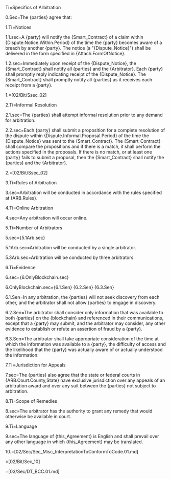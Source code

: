 Ti=Specifics of Arbitration

0.Sec=The {parties} agree that:

1.Ti=Notices

1.1.sec=A {party} will notify the {Smart_Contract} of a claim within {Dispute.Notice.Within.Period} of the time the {party} becomes aware of a breach by another {party}.  The notice (a "{Dispute_Notice}") shall be delivered in the form specified in {Attach.FormOfNotice}.

1.2.sec=Immediately upon receipt of the {Dispute_Notice}, the {Smart_Contract} shall notify all {parties} and the {Arbitrator}.  Each {party} shall promptly reply indicating receipt of the {Dispute_Notice}.  The {Smart_Contract} shall promptly notify all {parties} as it receives each receipt from a {party}.

1.=[02/Bit/Ssec_02]

2.Ti=Informal Resolution

2.1.sec=The {parties} shall attempt informal resolution prior to any demand for arbitration.

2.2.sec=Each {party} shall submit a proposition for a complete resolution of the dispute within {Dispute.Informal.Proposal.Period} of the time the {Dispute_Notice} was sent to the {Smart_Contract}.  The {Smart_Contract} shall compare the propositions and if there is a match, it shall perform the actions specified in the proposals.  If there is no match, or at least one {party} fails to submit a proposal, then the {Smart_Contract} shall notify the {parties} and the {Arbitrator}. 

2.=[02/Bit/Ssec_02]

3.Ti=Rules of Arbitration

3.sec=Arbitration will be conducted in accordance with the rules specified at {ARB.Rules}.

4.Ti=Online Arbitration

4.sec=Any arbitration will occur online.

5.Ti=Number of Arbitrators

5.sec={5.1Arb.sec}

5.1Arb.sec=Arbitration will be conducted by a single arbitrator.

5.3Arb.sec=Arbitration will be conducted by three arbitrators.

6.Ti=Evidence

6.sec={6.OnlyBlockchain.sec}

6.OnlyBlockchain.sec={6.1.Sen} {6.2.Sen} {6.3.Sen}

6.1.Sen=In any arbitration, the {parties} will not seek discovery from each other, and the arbitrator shall not allow {parties} to engage in discovery.

6.2.Sen=The arbitrator shall consider only information that was available to both {parties} on the {blockchain} and referenced in their communications, except that a {party} may submit, and the arbitrator may consider, any other evidence to establish or refute an assertion of fraud by a {party}.

6.3.Sen=The arbitrator shall take appropriate consideration of the time at which the information was available to a {party}, the difficulty of access and the likelihood that the {party} was actually aware of or actually understood the information.

7.Ti=Jurisdiction for Appeals

7.sec=The {parties} also agree that the state or federal courts in {ARB.Court.County,State} have exclusive jurisdiction over any appeals of an arbitration award and over any suit between the {parties} not subject to arbitration.

8.Ti=Scope of Remedies

8.sec=The arbitrator has the authority to grant any remedy that would otherwise be available in court.

9.Ti=Language

9.sec=The language of {this_Agreement} is English and shall prevail over any other language in which {this_Agreement} may be translated.

10.=[02/Sec/Sec_Misc_InterpretationToConformToCode.01.md]

=[02/Bit/Sec_10]

=[03/Sec/DT_BCC.01.md]